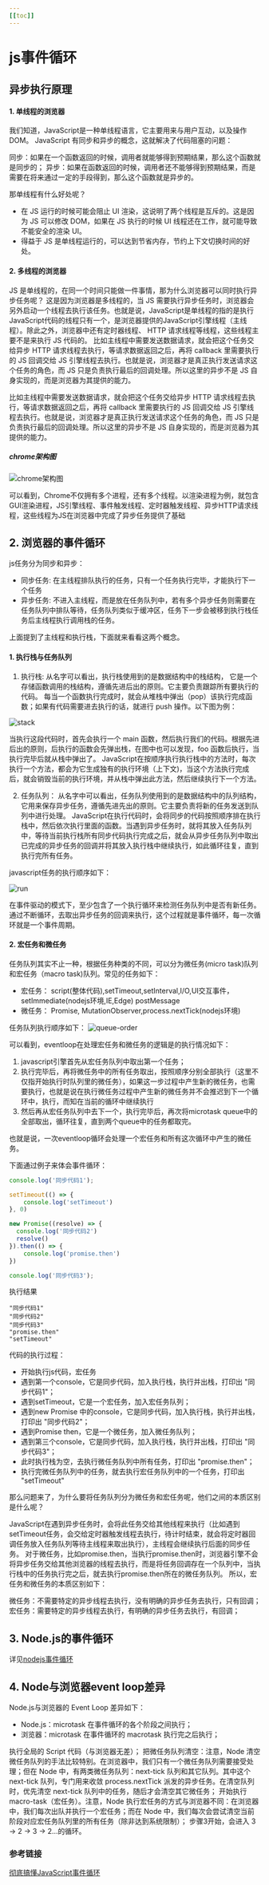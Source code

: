 ```yaml
---
[[toc]]
---
```

# js事件循环

## 异步执行原理

#### 1. 单线程的浏览器

我们知道，JavaScript是一种单线程语言，它主要用来与用户互动，以及操作DOM。
JavaScript 有同步和异步的概念，这就解决了代码阻塞的问题：

同步：如果在一个函数返回的时候，调用者就能够得到预期结果，那么这个函数就是同步的；
异步：如果在函数返回的时候，调用者还不能够得到预期结果，而是需要在将来通过一定的手段得到，那么这个函数就是异步的。

那单线程有什么好处呢？

* 在 JS 运行的时候可能会阻止 UI 渲染，这说明了两个线程是互斥的。这是因为 JS 可以修改 DOM，如果在 JS 执行的时候 UI 线程还在工作，就可能导致不能安全的渲染 UI。
* 得益于 JS 是单线程运行的，可以达到节省内存，节约上下文切换时间的好处。

#### 2. 多线程的浏览器

JS 是单线程的，在同一个时间只能做一件事情，那为什么浏览器可以同时执行异步任务呢？
这是因为浏览器是多线程的，当 JS 需要执行异步任务时，浏览器会另外启动一个线程去执行该任务。也就是说，JavaScript是单线程的指的是执行JavaScript代码的线程只有一个，是浏览器提供的JavaScript引擎线程（主线程）。除此之外，浏览器中还有定时器线程、 HTTP 请求线程等线程，这些线程主要不是来执行 JS 代码的。
比如主线程中需要发送数据请求，就会把这个任务交给异步 HTTP 请求线程去执行，等请求数据返回之后，再将 callback 里需要执行的 JS 回调交给 JS 引擎线程去执行。也就是说，浏览器才是真正执行发送请求这个任务的角色，而 JS 只是负责执行最后的回调处理。所以这里的异步不是 JS 自身实现的，而是浏览器为其提供的能力。

比如主线程中需要发送数据请求，就会把这个任务交给异步 HTTP 请求线程去执行，等请求数据返回之后，再将 callback 里需要执行的 JS 回调交给 JS 引擎线程去执行。也就是说，浏览器才是真正执行发送请求这个任务的角色，而 JS 只是负责执行最后的回调处理。所以这里的异步不是 JS 自身实现的，而是浏览器为其提供的能力。


##### chrome架构图

![chrome架构图](./images/chrome架构图.jpg)

可以看到，Chrome不仅拥有多个进程，还有多个线程。以渲染进程为例，就包含GUI渲染进程，JS引擎线程、事件触发线程、定时器触发线程、异步HTTP请求线程，这些线程为JS在浏览器中完成了异步任务提供了基础

## 2. 浏览器的事件循环

js任务分为同步和异步：

* 同步任务: 在主线程排队执行的任务，只有一个任务执行完毕，才能执行下一个任务
* 异步任务: 不进入主线程，而是放在任务队列中，若有多个异步任务则需要在任务队列中排队等待，任务队列类似于缓冲区，任务下一步会被移到执行栈任务后主线程执行调用栈的任务。

上面提到了主线程和执行栈，下面就来看看这两个概念。

#### 1. 执行栈与任务队列

1. 执行栈: 从名字可以看出，执行栈使用到的是数据结构中的栈结构， 它是一个存储函数调用的栈结构，遵循先进后出的原则。它主要负责跟踪所有要执行的代码。 每当一个函数执行完成时，就会从堆栈中弹出（pop）该执行完成函数；如果有代码需要进去执行的话，就进行 push 操作。以下图为例：

![stack](./images/stack.gif)

当执行这段代码时，首先会执行一个 main 函数，然后执行我们的代码。根据先进后出的原则，后执行的函数会先弹出栈，在图中也可以发现，foo 函数后执行，当执行完毕后就从栈中弹出了。
JavaScript在按顺序执行执行栈中的方法时，每次执行一个方法，都会为它生成独有的执行环境（上下文)，当这个方法执行完成后，就会销毁当前的执行环境，并从栈中弹出此方法，然后继续执行下一个方法。

2. 任务队列： 从名字中可以看出，任务队列使用到的是数据结构中的队列结构，它用来保存异步任务，遵循先进先出的原则。它主要负责将新的任务发送到队列中进行处理。
JavaScript在执行代码时，会将同步的代码按照顺序排在执行栈中，然后依次执行里面的函数。当遇到异步任务时，就将其放入任务队列中，等待当前执行栈所有同步代码执行完成之后，就会从异步任务队列中取出已完成的异步任务的回调并将其放入执行栈中继续执行，如此循环往复，直到执行完所有任务。


javascript任务的执行顺序如下：

![run](./images/js-run.jpg)

在事件驱动的模式下，至少包含了一个执行循环来检测任务队列中是否有新任务。通过不断循环，去取出异步任务的回调来执行，这个过程就是事件循环，每一次循环就是一个事件周期。

#### 2. 宏任务和微任务

任务队列其实不止一种，根据任务种类的不同，可以分为微任务(micro task)队列和宏任务（macro task)队列。常见的任务如下：

* 宏任务： script(整体代码),setTimeout,setInterval,I/O,UI交互事件，setImmediate(nodejs环境,IE,Edge) postMessage
* 微任务： Promise, MutationObserver,process.nextTick(nodejs环境)

任务队列执行顺序如下： 
![queue-order](./images/queue-order.jpg)

可以看到，eventloop在处理宏任务和微任务的逻辑是的执行情况如下：

1. javascript引擎首先从宏任务队列中取出第一个任务；
2. 执行完毕后，再将微任务中的所有任务取出，按照顺序分别全部执行（这里不仅指开始执行时队列里的微任务），如果这一步过程中产生新的微任务，也需要执行，也就是说在执行微任务过程中产生新的微任务并不会推迟到下一个循环中，执行，而知在当前的循环中继续执行
3. 然后再从宏任务队列中去下一个，执行完毕后，再次将microtask queue中的全部取出，循环往复，直到两个queue中的任务都取完。

也就是说，一次eventloop循环会处理一个宏任务和所有这次循环中产生的微任务。

下面通过例子来体会事件循环：

```javascript
console.log('同步代码1');

setTimeout(() => {
    console.log('setTimeout')
}, 0)

new Promise((resolve) => {
  console.log('同步代码2')
  resolve()
}).then(() => {
    console.log('promise.then')
})

console.log('同步代码3');
```
执行结果

```
"同步代码1"
"同步代码2"
"同步代码3"
"promise.then"
"setTimeout"
```
代码的执行过程：

* 开始执行js代码，宏任务
* 遇到第一个console，它是同步代码，加入执行栈，执行并出栈，打印出 "同步代码1"；
* 遇到setTimeout，它是一个宏任务，加入宏任务队列；
* 遇到new Promise 中的console，它是同步代码，加入执行栈，执行并出栈，打印出 "同步代码2"；
* 遇到Promise then，它是一个微任务，加入微任务队列；
* 遇到第三个console，它是同步代码，加入执行栈，执行并出栈，打印出 "同步代码3"；
* 此时执行栈为空，去执行微任务队列中所有任务，打印出 "promise.then"；
* 执行完微任务队列中的任务，就去执行宏任务队列中的一个任务，打印出 "setTimeout"

那么问题来了，为什么要将任务队列分为微任务和宏任务呢，他们之间的本质区别是什么呢？

JavaScript在遇到异步任务时，会将此任务交给其他线程来执行（比如遇到setTimeout任务，会交给定时器触发线程去执行，待计时结束，就会将定时器回调任务放入任务队列等待主线程来取出执行），主线程会继续执行后面的同步任务。
对于微任务，比如promise.then，当执行promise.then时，浏览器引擎不会将异步任务交给其他浏览器的线程去执行，而是将任务回调存在一个队列中，当执行栈中的任务执行完之后，就去执行promise.then所在的微任务队列。
所以，宏任务和微任务的本质区别如下：

微任务：不需要特定的异步线程去执行，没有明确的异步任务去执行，只有回调；
宏任务：需要特定的异步线程去执行，有明确的异步任务去执行，有回调；


## 3. Node.js的事件循环

详见[nodejs事件循环](./nodejs事件循环.md)

## 4. Node与浏览器event loop差异

Node.js与浏览器的 Event Loop 差异如下：

* Node.js：microtask 在事件循环的各个阶段之间执行；
* 浏览器：microtask 在事件循环的 macrotask 执行完之后执行；


执行全局的 Script 代码（与浏览器无差）；
把微任务队列清空：注意，Node 清空微任务队列的手法比较特别。在浏览器中，我们只有一个微任务队列需要接受处理；但在 Node 中，有两类微任务队列：next-tick 队列和其它队列。其中这个 next-tick 队列，专门用来收敛 process.nextTick 派发的异步任务。在清空队列时，优先清空 next-tick 队列中的任务，随后才会清空其它微任务；
开始执行 macro-task（宏任务）。注意，Node 执行宏任务的方式与浏览器不同：在浏览器中，我们每次出队并执行一个宏任务；而在 Node 中，我们每次会尝试清空当前阶段对应宏任务队列里的所有任务（除非达到系统限制）；
步骤3开始，会进入 3 -> 2 -> 3 -> 2…的循环。

### 参考链接

[彻底搞懂JavaScript事件循环](https://juejin.cn/post/6992167223523541023)